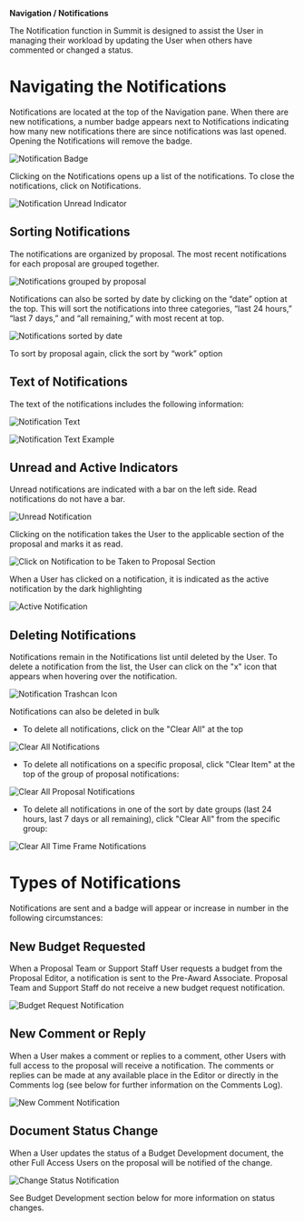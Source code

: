 **Navigation / Notifications**

The Notification function in Summit is designed to assist the User in managing their workload by updating the User when others have commented or changed a status.  

# Navigating the Notifications
Notifications are located at the top of the Navigation pane.  When there are new notifications, a number badge appears next to Notifications indicating how many new notifications there are since notifications was last opened. Opening the Notifications will remove the badge.

![Notification Badge](../images/navigation/NavNot_Badge.jpg)

Clicking on the Notifications opens up a list of the notifications. To close the notifications, click on Notifications.

![Notification Unread Indicator](../images/navigation/NavNot_NotificationList.jpg)

## Sorting Notifications
The notifications are organized by proposal.  The most recent notifications for each proposal are grouped together.

![Notifications grouped by proposal](../images/navigation/NavNot_GroupByProposal.jpg)

Notifications can also be sorted by date by clicking on the “date” option at the top.  This will sort the notifications into three categories, “last 24 hours,” “last 7 days,” and “all remaining,” with most recent at top.

![Notifications sorted by date](../images/navigation/NavNot_ByDate.jpg)

To sort by proposal again, click the sort by “work” option

## Text of Notifications
The text of the notifications includes the following information:

![Notification Text](../images/navigation/NavNot_TextInfo.jpg)

![Notification Text Example](../images/navigation/NavNot_Text.jpg)

## Unread and Active Indicators
Unread notifications are indicated with a bar on the left side.  Read notifications do not have a bar.

![Unread Notification](../images/navigation/NavNot_UnreadRead.jpg)

Clicking on the notification takes the User to the applicable section of the proposal and marks it as read.

![Click on Notification to be Taken to Proposal Section](../images/navigation/NavNot_TakeToProposal.jpg)

When a User has clicked on a notification, it is indicated as the active notification by the dark highlighting

![Active Notification](../images/navigation/NavNot_Active.jpg)

## Deleting Notifications
Notifications remain in the Notifications list until deleted by the User.  To delete a notification from the list, the User can click on the "x" icon that appears when hovering over the notification.

![Notification Trashcan Icon](../images/navigation/NavNot_DeleteX.jpg)

Notifications can also be deleted in bulk
- To delete all notifications, click on the "Clear All" at the top

![Clear All Notifications](../images/navigation/NavNot_ClearAll.jpp)

- To delete all notifications on a specific proposal, click "Clear Item" at the top of the group of proposal notifications:

![Clear All Proposal Notifications](../images/navigation/NavNot_ClearAllProp.jpg)

- To delete all notifications in one of the sort by date groups (last 24 hours, last 7 days or all remaining), click "Clear All" from the specific group:

![Clear All Time Frame Notifications](../images/navigation/NavNot_DeleteByDate.jpg)

# Types of Notifications
Notifications are sent and a badge will appear or increase in number in the following circumstances:

## New Budget Requested
When a Proposal Team or Support Staff User requests a budget from the Proposal Editor, a notification is sent to the Pre-Award Associate.  Proposal Team and Support Staff do not receive a new budget request notification.

![Budget Request Notification](../images/navigation/NavNot_BudgetRequest.jpg)

## New Comment or Reply
When a User makes a comment or replies to a comment, other Users with full access to the proposal will receive a notification.  The comments or replies can be made at any available place in the Editor or directly in the Comments log (see below for further information on the Comments Log).

![New Comment Notification](../images/navigation/NavNot_NewComment.jpg)

## Document Status Change
When a User updates the status of a Budget Development document, the other Full Access Users on the proposal will be notified of the change.  

![Change Status Notification](../images/navigation/NavNot_DocStatus.jpg)

See Budget Development section below for more information on status changes.
